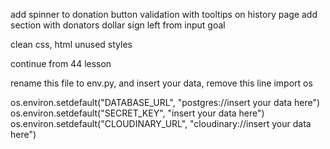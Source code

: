 add spinner to donation button
validation with tooltips
on history page add section with donators
dollar sign left from input goal

clean css, html unused styles

continue from 44 lesson

rename this file to env.py, and insert your data, remove this line
import os

os.environ.setdefault("DATABASE_URL", "postgres://insert your data here")
os.environ.setdefault("SECRET_KEY", "insert your data here")
os.environ.setdefault("CLOUDINARY_URL", "cloudinary://insert your data here")

